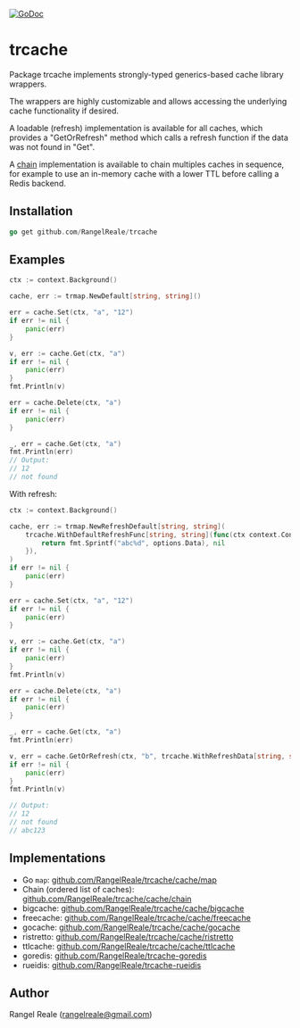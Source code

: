 [![GoDoc](https://godoc.org/github.com/RangelReale/trcache?status.png)](https://godoc.org/github.com/RangelReale/trcache)

trcache
=======

Package trcache implements strongly-typed generics-based cache library wrappers.

The wrappers are highly customizable and allows accessing the underlying cache functionality if desired.

A loadable (refresh) implementation is available for all caches, which provides a "GetOrRefresh" method which
calls a refresh function if the data was not found in "Get".

A [chain](https://pkg.go.dev/github.com/RangelReale/trcache/cache/chain) implementation is available to chain
multiples caches in sequence, for example to use an in-memory cache with a lower TTL before calling a Redis backend.

## Installation

```go
go get github.com/RangelReale/trcache
```

## Examples

```go
ctx := context.Background()

cache, err := trmap.NewDefault[string, string]()

err = cache.Set(ctx, "a", "12")
if err != nil {
    panic(err)
}

v, err := cache.Get(ctx, "a")
if err != nil {
    panic(err)
}
fmt.Println(v)

err = cache.Delete(ctx, "a")
if err != nil {
    panic(err)
}

_, err = cache.Get(ctx, "a")
fmt.Println(err)
// Output:
// 12
// not found
```

With refresh:

```go
ctx := context.Background()

cache, err := trmap.NewRefreshDefault[string, string](
    trcache.WithDefaultRefreshFunc[string, string](func(ctx context.Context, key string, options trcache.RefreshFuncOptions) (string, error) {
        return fmt.Sprintf("abc%d", options.Data), nil
    }),
)
if err != nil {
    panic(err)
}

err = cache.Set(ctx, "a", "12")
if err != nil {
    panic(err)
}

v, err := cache.Get(ctx, "a")
if err != nil {
    panic(err)
}
fmt.Println(v)

err = cache.Delete(ctx, "a")
if err != nil {
    panic(err)
}

_, err = cache.Get(ctx, "a")
fmt.Println(err)

v, err = cache.GetOrRefresh(ctx, "b", trcache.WithRefreshData[string, string](123))
if err != nil {
    panic(err)
}
fmt.Println(v)

// Output:
// 12
// not found
// abc123
```

## Implementations

- Go `map`: [github.com/RangelReale/trcache/cache/map](https://pkg.go.dev/github.com/RangelReale/trcache/cache/map)
- Chain (ordered list of caches): [github.com/RangelReale/trcache/cache/chain](https://pkg.go.dev/github.com/RangelReale/trcache/cache/chain)
- bigcache: [github.com/RangelReale/trcache/cache/bigcache](https://pkg.go.dev/github.com/RangelReale/trcache/cache/bigcache)
- freecache: [github.com/RangelReale/trcache/cache/freecache](https://pkg.go.dev/github.com/RangelReale/trcache/cache/freecache)
- gocache: [github.com/RangelReale/trcache/cache/gocache](https://pkg.go.dev/github.com/RangelReale/trcache/cache/gocache)
- ristretto: [github.com/RangelReale/trcache/cache/ristretto](https://pkg.go.dev/github.com/RangelReale/trcache/cache/ristretto)
- ttlcache: [github.com/RangelReale/trcache/cache/ttlcache](https://pkg.go.dev/github.com/RangelReale/trcache/cache/ttlcache)
- goredis: [github.com/RangelReale/trcache-goredis](https://github.com/RangelReale/trcache-goredis)
- rueidis: [github.com/RangelReale/trcache-rueidis](https://github.com/RangelReale/trcache-rueidis)

## Author

Rangel Reale (rangelreale@gmail.com)
